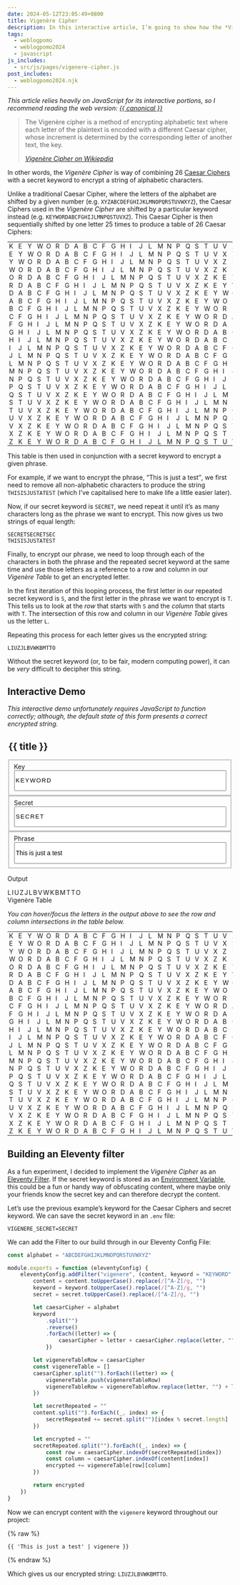 ```yaml
---
date: 2024-05-12T23:05:49+0800
title: Vigenère Cipher
description: In this interactive article, I’m going to show how the *Vigenère Cipher* works and how you can use it as an Eleventy filter.
tags:
  - weblogpomo
  - weblogpomo2024
  - javascript
js_includes:
  - src/js/pages/vigenere-cipher.js
post_includes:
  - weblogpomo2024.njk
---
```


<p class="rss-only"><em>This article relies heavily on JavaScript for its interactive portions, so I recommend reading the web version: <a href="{{ canonical }}">{{ canonical }}</a></em></p>

<blockquote>
    <p>The Vigenère cipher is a method of encrypting alphabetic text where each letter of the plaintext is encoded with a different Caesar cipher, whose increment is determined by the corresponding letter of another text, the key.</p>
    <cite><a href="https://en.wikipedia.org/wiki/Vigen%C3%A8re_cipher" rel="external noopener">Vigenère Cipher on Wikiepdia</a></cite>
</blockquote>

In other words, the *Vigenère Cipher* is way of combining 26 [Caesar Ciphers](https://en.wikipedia.org/wiki/Caesar_cipher) with a secret keyword to encrypt a string of alphabetic characters.

Unlike a traditional Caesar Cipher, where the letters of the alphabet are shifted by a given number (e.g. `XYZABCDEFGHIJKLMNOPQRSTUVWXYZ`), the Caesar Ciphers used in the *Vigenère Cipher* are shifted by a particular keyword instead (e.g. `KEYWORDABCFGHIJLMNPQSTUVXZ`). This Caesar Cipher is then sequentially shifted by one letter 25 times to produce a table of 26 Caesar Ciphers:

<div class=" [ scroll-inline ] ">
    <table class=" [ monospace ] " style="font-size: var(--font-size-small);">
        <tbody>
            <tr><td>K</td><td>E</td><td>Y</td><td>W</td><td>O</td><td>R</td><td>D</td><td>A</td><td>B</td><td>C</td><td>F</td><td>G</td><td>H</td><td>I</td><td>J</td><td>L</td><td>M</td><td>N</td><td>P</td><td>Q</td><td>S</td><td>T</td><td>U</td><td>V</td><td>X</td><td>Z</td></tr>
            <tr><td>E</td><td>Y</td><td>W</td><td>O</td><td>R</td><td>D</td><td>A</td><td>B</td><td>C</td><td>F</td><td>G</td><td>H</td><td>I</td><td>J</td><td>L</td><td>M</td><td>N</td><td>P</td><td>Q</td><td>S</td><td>T</td><td>U</td><td>V</td><td>X</td><td>Z</td><td>K</td></tr>
            <tr><td>Y</td><td>W</td><td>O</td><td>R</td><td>D</td><td>A</td><td>B</td><td>C</td><td>F</td><td>G</td><td>H</td><td>I</td><td>J</td><td>L</td><td>M</td><td>N</td><td>P</td><td>Q</td><td>S</td><td>T</td><td>U</td><td>V</td><td>X</td><td>Z</td><td>K</td><td>E</td></tr>
            <tr><td>W</td><td>O</td><td>R</td><td>D</td><td>A</td><td>B</td><td>C</td><td>F</td><td>G</td><td>H</td><td>I</td><td>J</td><td>L</td><td>M</td><td>N</td><td>P</td><td>Q</td><td>S</td><td>T</td><td>U</td><td>V</td><td>X</td><td>Z</td><td>K</td><td>E</td><td>Y</td></tr>
            <tr><td>O</td><td>R</td><td>D</td><td>A</td><td>B</td><td>C</td><td>F</td><td>G</td><td>H</td><td>I</td><td>J</td><td>L</td><td>M</td><td>N</td><td>P</td><td>Q</td><td>S</td><td>T</td><td>U</td><td>V</td><td>X</td><td>Z</td><td>K</td><td>E</td><td>Y</td><td>W</td></tr>
            <tr><td>R</td><td>D</td><td>A</td><td>B</td><td>C</td><td>F</td><td>G</td><td>H</td><td>I</td><td>J</td><td>L</td><td>M</td><td>N</td><td>P</td><td>Q</td><td>S</td><td>T</td><td>U</td><td>V</td><td>X</td><td>Z</td><td>K</td><td>E</td><td>Y</td><td>W</td><td>O</td></tr>
            <tr><td>D</td><td>A</td><td>B</td><td>C</td><td>F</td><td>G</td><td>H</td><td>I</td><td>J</td><td>L</td><td>M</td><td>N</td><td>P</td><td>Q</td><td>S</td><td>T</td><td>U</td><td>V</td><td>X</td><td>Z</td><td>K</td><td>E</td><td>Y</td><td>W</td><td>O</td><td>R</td></tr>
            <tr><td>A</td><td>B</td><td>C</td><td>F</td><td>G</td><td>H</td><td>I</td><td>J</td><td>L</td><td>M</td><td>N</td><td>P</td><td>Q</td><td>S</td><td>T</td><td>U</td><td>V</td><td>X</td><td>Z</td><td>K</td><td>E</td><td>Y</td><td>W</td><td>O</td><td>R</td><td>D</td></tr>
            <tr><td>B</td><td>C</td><td>F</td><td>G</td><td>H</td><td>I</td><td>J</td><td>L</td><td>M</td><td>N</td><td>P</td><td>Q</td><td>S</td><td>T</td><td>U</td><td>V</td><td>X</td><td>Z</td><td>K</td><td>E</td><td>Y</td><td>W</td><td>O</td><td>R</td><td>D</td><td>A</td></tr>
            <tr><td>C</td><td>F</td><td>G</td><td>H</td><td>I</td><td>J</td><td>L</td><td>M</td><td>N</td><td>P</td><td>Q</td><td>S</td><td>T</td><td>U</td><td>V</td><td>X</td><td>Z</td><td>K</td><td>E</td><td>Y</td><td>W</td><td>O</td><td>R</td><td>D</td><td>A</td><td>B</td></tr>
            <tr><td>F</td><td>G</td><td>H</td><td>I</td><td>J</td><td>L</td><td>M</td><td>N</td><td>P</td><td>Q</td><td>S</td><td>T</td><td>U</td><td>V</td><td>X</td><td>Z</td><td>K</td><td>E</td><td>Y</td><td>W</td><td>O</td><td>R</td><td>D</td><td>A</td><td>B</td><td>C</td></tr>
            <tr><td>G</td><td>H</td><td>I</td><td>J</td><td>L</td><td>M</td><td>N</td><td>P</td><td>Q</td><td>S</td><td>T</td><td>U</td><td>V</td><td>X</td><td>Z</td><td>K</td><td>E</td><td>Y</td><td>W</td><td>O</td><td>R</td><td>D</td><td>A</td><td>B</td><td>C</td><td>F</td></tr>
            <tr><td>H</td><td>I</td><td>J</td><td>L</td><td>M</td><td>N</td><td>P</td><td>Q</td><td>S</td><td>T</td><td>U</td><td>V</td><td>X</td><td>Z</td><td>K</td><td>E</td><td>Y</td><td>W</td><td>O</td><td>R</td><td>D</td><td>A</td><td>B</td><td>C</td><td>F</td><td>G</td></tr>
            <tr><td>I</td><td>J</td><td>L</td><td>M</td><td>N</td><td>P</td><td>Q</td><td>S</td><td>T</td><td>U</td><td>V</td><td>X</td><td>Z</td><td>K</td><td>E</td><td>Y</td><td>W</td><td>O</td><td>R</td><td>D</td><td>A</td><td>B</td><td>C</td><td>F</td><td>G</td><td>H</td></tr>
            <tr><td>J</td><td>L</td><td>M</td><td>N</td><td>P</td><td>Q</td><td>S</td><td>T</td><td>U</td><td>V</td><td>X</td><td>Z</td><td>K</td><td>E</td><td>Y</td><td>W</td><td>O</td><td>R</td><td>D</td><td>A</td><td>B</td><td>C</td><td>F</td><td>G</td><td>H</td><td>I</td></tr>
            <tr><td>L</td><td>M</td><td>N</td><td>P</td><td>Q</td><td>S</td><td>T</td><td>U</td><td>V</td><td>X</td><td>Z</td><td>K</td><td>E</td><td>Y</td><td>W</td><td>O</td><td>R</td><td>D</td><td>A</td><td>B</td><td>C</td><td>F</td><td>G</td><td>H</td><td>I</td><td>J</td></tr>
            <tr><td>M</td><td>N</td><td>P</td><td>Q</td><td>S</td><td>T</td><td>U</td><td>V</td><td>X</td><td>Z</td><td>K</td><td>E</td><td>Y</td><td>W</td><td>O</td><td>R</td><td>D</td><td>A</td><td>B</td><td>C</td><td>F</td><td>G</td><td>H</td><td>I</td><td>J</td><td>L</td></tr>
            <tr><td>N</td><td>P</td><td>Q</td><td>S</td><td>T</td><td>U</td><td>V</td><td>X</td><td>Z</td><td>K</td><td>E</td><td>Y</td><td>W</td><td>O</td><td>R</td><td>D</td><td>A</td><td>B</td><td>C</td><td>F</td><td>G</td><td>H</td><td>I</td><td>J</td><td>L</td><td>M</td></tr>
            <tr><td>P</td><td>Q</td><td>S</td><td>T</td><td>U</td><td>V</td><td>X</td><td>Z</td><td>K</td><td>E</td><td>Y</td><td>W</td><td>O</td><td>R</td><td>D</td><td>A</td><td>B</td><td>C</td><td>F</td><td>G</td><td>H</td><td>I</td><td>J</td><td>L</td><td>M</td><td>N</td></tr>
            <tr><td>Q</td><td>S</td><td>T</td><td>U</td><td>V</td><td>X</td><td>Z</td><td>K</td><td>E</td><td>Y</td><td>W</td><td>O</td><td>R</td><td>D</td><td>A</td><td>B</td><td>C</td><td>F</td><td>G</td><td>H</td><td>I</td><td>J</td><td>L</td><td>M</td><td>N</td><td>P</td></tr>
            <tr><td>S</td><td>T</td><td>U</td><td>V</td><td>X</td><td>Z</td><td>K</td><td>E</td><td>Y</td><td>W</td><td>O</td><td>R</td><td>D</td><td>A</td><td>B</td><td>C</td><td>F</td><td>G</td><td>H</td><td>I</td><td>J</td><td>L</td><td>M</td><td>N</td><td>P</td><td>Q</td></tr>
            <tr><td>T</td><td>U</td><td>V</td><td>X</td><td>Z</td><td>K</td><td>E</td><td>Y</td><td>W</td><td>O</td><td>R</td><td>D</td><td>A</td><td>B</td><td>C</td><td>F</td><td>G</td><td>H</td><td>I</td><td>J</td><td>L</td><td>M</td><td>N</td><td>P</td><td>Q</td><td>S</td></tr>
            <tr><td>U</td><td>V</td><td>X</td><td>Z</td><td>K</td><td>E</td><td>Y</td><td>W</td><td>O</td><td>R</td><td>D</td><td>A</td><td>B</td><td>C</td><td>F</td><td>G</td><td>H</td><td>I</td><td>J</td><td>L</td><td>M</td><td>N</td><td>P</td><td>Q</td><td>S</td><td>T</td></tr>
            <tr><td>V</td><td>X</td><td>Z</td><td>K</td><td>E</td><td>Y</td><td>W</td><td>O</td><td>R</td><td>D</td><td>A</td><td>B</td><td>C</td><td>F</td><td>G</td><td>H</td><td>I</td><td>J</td><td>L</td><td>M</td><td>N</td><td>P</td><td>Q</td><td>S</td><td>T</td><td>U</td></tr>
            <tr><td>X</td><td>Z</td><td>K</td><td>E</td><td>Y</td><td>W</td><td>O</td><td>R</td><td>D</td><td>A</td><td>B</td><td>C</td><td>F</td><td>G</td><td>H</td><td>I</td><td>J</td><td>L</td><td>M</td><td>N</td><td>P</td><td>Q</td><td>S</td><td>T</td><td>U</td><td>V</td></tr>
            <tr><td>Z</td><td>K</td><td>E</td><td>Y</td><td>W</td><td>O</td><td>R</td><td>D</td><td>A</td><td>B</td><td>C</td><td>F</td><td>G</td><td>H</td><td>I</td><td>J</td><td>L</td><td>M</td><td>N</td><td>P</td><td>Q</td><td>S</td><td>T</td><td>U</td><td>V</td><td>X</td></tr>
        </tbody>
    </table>
</div>

This table is then used in conjunction with a secret keyword to encrypt a given phrase.

For example, if we want to encrypt the phrase, <q>This is just a test</q>, we first need to remove all non-alphabetic characters to produce the string `THISISJUSTATEST` (which I’ve capitalised here to make life a little easier later).

Now, if our secret keyword is `SECRET`, we need repeat it until it’s as many characters long as the phrase we want to encrypt. This now gives us two strings of equal length:

<p><code>SECRETSECRETSEC</code><br><code>THISISJUSTATEST</code></p>

Finally, to encrypt our phrase, we need to loop through each of the characters in both the phrase and the repeated secret keyword at the same time and use those letters as a reference to a row and column in our *Vigenère Table* to get an encrypted letter.

In the first iteration of this looping process, the first letter in our repeated secret keyword is `S`, and the first letter in the phrase we want to encrypt is `T`. This tells us to look at the *row* that starts with `S` and the *column* that starts with `T`. The intersection of this row and column in our *Vigenère Table* gives us the letter `L`.

Repeating this process for each letter gives us the encrypted string:

`LIUZJLBVWKBMTTO`

Without the secret keyword (or, to be fair, modern computing power), it can be *very* difficult to decipher this string.

## Interactive Demo

<noscript><p><em>This interactive demo unfortunately requires JavaScript to function correctly; although, the default state of this form presents a correct encrypted string.</em></p></noscript>

<!-- </textarea> -->
<!-- '"´ -->
<form id="clamp-calculator" class=" [ grid ] [ clamp-calculator ] " data-layout="50-50">
	<legend class=" [ visually-hidden ] ">
		<h2>{{ title }}</h2>
	</legend>
	<fieldset>
		<label for="key" class=" [ delta ] ">Key</label>
		<input id="key" class=" [ center  monospace  uppercase ] " style="inline-size: 100%; line-height: 3; letter-spacing: 0.125em;" type="text" pattern="^[A-Za-z]{1,40}$" value="KEYWORD"></input>
	</fieldset>
	<fieldset>
		<label for="secret" class=" [ delta ] ">Secret</label>
		<input id="secret" class=" [ center  monospace  uppercase ] " style="inline-size: 100%; line-height: 3; letter-spacing: 0.125em;" type="text" pattern="^[A-Za-z]{1,40}$" value="SECRET"></input>
	</fieldset>
	<fieldset style="grid-column: span 2;">
		<label for="phrase" class=" [ delta ] ">Phrase</label>
		<input id="phrase" style="inline-size: 100%; font-size: inherit; line-height: 3;" type="text" pattern="^.{1,40}$" value="This is just a test"></input>
	</fieldset>
</form>

<p class=" [ gamma ] ">Output</p>

<div id="output" class=" [ box ] [ center  monospace  uppercase ] " style="letter-spacing: 0.125em;" aria-live="polite">
	<span tabindex="0" row="21" column="22">L</span><span tabindex="0" row="2" column="13">I</span><span tabindex="0" row="10" column="14">U</span><span tabindex="0" row="6" column="21">Z</span><span tabindex="0" row="2" column="14">J</span><span tabindex="0" row="22" column="21">L</span><span tabindex="0" row="21" column="15">B</span><span tabindex="0" row="2" column="23">V</span><span tabindex="0" row="10" column="21">W</span><span tabindex="0" row="6" column="22">K</span><span tabindex="0" row="2" column="8">B</span><span tabindex="0" row="22" column="22">M</span><span tabindex="0" row="21" column="2">T</span><span tabindex="0" row="2" column="21">T</span><span tabindex="0" row="10" column="22">O</span>
</div>

<c-details class=" [ no-border  no-padding ] [ flow ] ">
    <summary class=" [ delta ] ">Vigenère Table</summary>
    <p><em>You can hover/focus the letters in the output above to see the row and column intersections in the table below.</em></p>
    <div class=" [ scroll-inline ] ">
        <table class=" [ monospace ] " style="font-size: var(--font-size-small);">
            <tbody id="square" aria-live="polite">
                <tr><td>K</td><td>E</td><td>Y</td><td>W</td><td>O</td><td>R</td><td>D</td><td>A</td><td>B</td><td>C</td><td>F</td><td>G</td><td>H</td><td>I</td><td>J</td><td>L</td><td>M</td><td>N</td><td>P</td><td>Q</td><td>S</td><td>T</td><td>U</td><td>V</td><td>X</td><td>Z</td></tr>
                <tr><td>E</td><td>Y</td><td>W</td><td>O</td><td>R</td><td>D</td><td>A</td><td>B</td><td>C</td><td>F</td><td>G</td><td>H</td><td>I</td><td>J</td><td>L</td><td>M</td><td>N</td><td>P</td><td>Q</td><td>S</td><td>T</td><td>U</td><td>V</td><td>X</td><td>Z</td><td>K</td></tr>
                <tr><td>Y</td><td>W</td><td>O</td><td>R</td><td>D</td><td>A</td><td>B</td><td>C</td><td>F</td><td>G</td><td>H</td><td>I</td><td>J</td><td>L</td><td>M</td><td>N</td><td>P</td><td>Q</td><td>S</td><td>T</td><td>U</td><td>V</td><td>X</td><td>Z</td><td>K</td><td>E</td></tr>
                <tr><td>W</td><td>O</td><td>R</td><td>D</td><td>A</td><td>B</td><td>C</td><td>F</td><td>G</td><td>H</td><td>I</td><td>J</td><td>L</td><td>M</td><td>N</td><td>P</td><td>Q</td><td>S</td><td>T</td><td>U</td><td>V</td><td>X</td><td>Z</td><td>K</td><td>E</td><td>Y</td></tr>
                <tr><td>O</td><td>R</td><td>D</td><td>A</td><td>B</td><td>C</td><td>F</td><td>G</td><td>H</td><td>I</td><td>J</td><td>L</td><td>M</td><td>N</td><td>P</td><td>Q</td><td>S</td><td>T</td><td>U</td><td>V</td><td>X</td><td>Z</td><td>K</td><td>E</td><td>Y</td><td>W</td></tr>
                <tr><td>R</td><td>D</td><td>A</td><td>B</td><td>C</td><td>F</td><td>G</td><td>H</td><td>I</td><td>J</td><td>L</td><td>M</td><td>N</td><td>P</td><td>Q</td><td>S</td><td>T</td><td>U</td><td>V</td><td>X</td><td>Z</td><td>K</td><td>E</td><td>Y</td><td>W</td><td>O</td></tr>
                <tr><td>D</td><td>A</td><td>B</td><td>C</td><td>F</td><td>G</td><td>H</td><td>I</td><td>J</td><td>L</td><td>M</td><td>N</td><td>P</td><td>Q</td><td>S</td><td>T</td><td>U</td><td>V</td><td>X</td><td>Z</td><td>K</td><td>E</td><td>Y</td><td>W</td><td>O</td><td>R</td></tr>
                <tr><td>A</td><td>B</td><td>C</td><td>F</td><td>G</td><td>H</td><td>I</td><td>J</td><td>L</td><td>M</td><td>N</td><td>P</td><td>Q</td><td>S</td><td>T</td><td>U</td><td>V</td><td>X</td><td>Z</td><td>K</td><td>E</td><td>Y</td><td>W</td><td>O</td><td>R</td><td>D</td></tr>
                <tr><td>B</td><td>C</td><td>F</td><td>G</td><td>H</td><td>I</td><td>J</td><td>L</td><td>M</td><td>N</td><td>P</td><td>Q</td><td>S</td><td>T</td><td>U</td><td>V</td><td>X</td><td>Z</td><td>K</td><td>E</td><td>Y</td><td>W</td><td>O</td><td>R</td><td>D</td><td>A</td></tr>
                <tr><td>C</td><td>F</td><td>G</td><td>H</td><td>I</td><td>J</td><td>L</td><td>M</td><td>N</td><td>P</td><td>Q</td><td>S</td><td>T</td><td>U</td><td>V</td><td>X</td><td>Z</td><td>K</td><td>E</td><td>Y</td><td>W</td><td>O</td><td>R</td><td>D</td><td>A</td><td>B</td></tr>
                <tr><td>F</td><td>G</td><td>H</td><td>I</td><td>J</td><td>L</td><td>M</td><td>N</td><td>P</td><td>Q</td><td>S</td><td>T</td><td>U</td><td>V</td><td>X</td><td>Z</td><td>K</td><td>E</td><td>Y</td><td>W</td><td>O</td><td>R</td><td>D</td><td>A</td><td>B</td><td>C</td></tr>
                <tr><td>G</td><td>H</td><td>I</td><td>J</td><td>L</td><td>M</td><td>N</td><td>P</td><td>Q</td><td>S</td><td>T</td><td>U</td><td>V</td><td>X</td><td>Z</td><td>K</td><td>E</td><td>Y</td><td>W</td><td>O</td><td>R</td><td>D</td><td>A</td><td>B</td><td>C</td><td>F</td></tr>
                <tr><td>H</td><td>I</td><td>J</td><td>L</td><td>M</td><td>N</td><td>P</td><td>Q</td><td>S</td><td>T</td><td>U</td><td>V</td><td>X</td><td>Z</td><td>K</td><td>E</td><td>Y</td><td>W</td><td>O</td><td>R</td><td>D</td><td>A</td><td>B</td><td>C</td><td>F</td><td>G</td></tr>
                <tr><td>I</td><td>J</td><td>L</td><td>M</td><td>N</td><td>P</td><td>Q</td><td>S</td><td>T</td><td>U</td><td>V</td><td>X</td><td>Z</td><td>K</td><td>E</td><td>Y</td><td>W</td><td>O</td><td>R</td><td>D</td><td>A</td><td>B</td><td>C</td><td>F</td><td>G</td><td>H</td></tr>
                <tr><td>J</td><td>L</td><td>M</td><td>N</td><td>P</td><td>Q</td><td>S</td><td>T</td><td>U</td><td>V</td><td>X</td><td>Z</td><td>K</td><td>E</td><td>Y</td><td>W</td><td>O</td><td>R</td><td>D</td><td>A</td><td>B</td><td>C</td><td>F</td><td>G</td><td>H</td><td>I</td></tr>
                <tr><td>L</td><td>M</td><td>N</td><td>P</td><td>Q</td><td>S</td><td>T</td><td>U</td><td>V</td><td>X</td><td>Z</td><td>K</td><td>E</td><td>Y</td><td>W</td><td>O</td><td>R</td><td>D</td><td>A</td><td>B</td><td>C</td><td>F</td><td>G</td><td>H</td><td>I</td><td>J</td></tr>
                <tr><td>M</td><td>N</td><td>P</td><td>Q</td><td>S</td><td>T</td><td>U</td><td>V</td><td>X</td><td>Z</td><td>K</td><td>E</td><td>Y</td><td>W</td><td>O</td><td>R</td><td>D</td><td>A</td><td>B</td><td>C</td><td>F</td><td>G</td><td>H</td><td>I</td><td>J</td><td>L</td></tr>
                <tr><td>N</td><td>P</td><td>Q</td><td>S</td><td>T</td><td>U</td><td>V</td><td>X</td><td>Z</td><td>K</td><td>E</td><td>Y</td><td>W</td><td>O</td><td>R</td><td>D</td><td>A</td><td>B</td><td>C</td><td>F</td><td>G</td><td>H</td><td>I</td><td>J</td><td>L</td><td>M</td></tr>
                <tr><td>P</td><td>Q</td><td>S</td><td>T</td><td>U</td><td>V</td><td>X</td><td>Z</td><td>K</td><td>E</td><td>Y</td><td>W</td><td>O</td><td>R</td><td>D</td><td>A</td><td>B</td><td>C</td><td>F</td><td>G</td><td>H</td><td>I</td><td>J</td><td>L</td><td>M</td><td>N</td></tr>
                <tr><td>Q</td><td>S</td><td>T</td><td>U</td><td>V</td><td>X</td><td>Z</td><td>K</td><td>E</td><td>Y</td><td>W</td><td>O</td><td>R</td><td>D</td><td>A</td><td>B</td><td>C</td><td>F</td><td>G</td><td>H</td><td>I</td><td>J</td><td>L</td><td>M</td><td>N</td><td>P</td></tr>
                <tr><td>S</td><td>T</td><td>U</td><td>V</td><td>X</td><td>Z</td><td>K</td><td>E</td><td>Y</td><td>W</td><td>O</td><td>R</td><td>D</td><td>A</td><td>B</td><td>C</td><td>F</td><td>G</td><td>H</td><td>I</td><td>J</td><td>L</td><td>M</td><td>N</td><td>P</td><td>Q</td></tr>
                <tr><td>T</td><td>U</td><td>V</td><td>X</td><td>Z</td><td>K</td><td>E</td><td>Y</td><td>W</td><td>O</td><td>R</td><td>D</td><td>A</td><td>B</td><td>C</td><td>F</td><td>G</td><td>H</td><td>I</td><td>J</td><td>L</td><td>M</td><td>N</td><td>P</td><td>Q</td><td>S</td></tr>
                <tr><td>U</td><td>V</td><td>X</td><td>Z</td><td>K</td><td>E</td><td>Y</td><td>W</td><td>O</td><td>R</td><td>D</td><td>A</td><td>B</td><td>C</td><td>F</td><td>G</td><td>H</td><td>I</td><td>J</td><td>L</td><td>M</td><td>N</td><td>P</td><td>Q</td><td>S</td><td>T</td></tr>
                <tr><td>V</td><td>X</td><td>Z</td><td>K</td><td>E</td><td>Y</td><td>W</td><td>O</td><td>R</td><td>D</td><td>A</td><td>B</td><td>C</td><td>F</td><td>G</td><td>H</td><td>I</td><td>J</td><td>L</td><td>M</td><td>N</td><td>P</td><td>Q</td><td>S</td><td>T</td><td>U</td></tr>
                <tr><td>X</td><td>Z</td><td>K</td><td>E</td><td>Y</td><td>W</td><td>O</td><td>R</td><td>D</td><td>A</td><td>B</td><td>C</td><td>F</td><td>G</td><td>H</td><td>I</td><td>J</td><td>L</td><td>M</td><td>N</td><td>P</td><td>Q</td><td>S</td><td>T</td><td>U</td><td>V</td></tr>
                <tr><td>Z</td><td>K</td><td>E</td><td>Y</td><td>W</td><td>O</td><td>R</td><td>D</td><td>A</td><td>B</td><td>C</td><td>F</td><td>G</td><td>H</td><td>I</td><td>J</td><td>L</td><td>M</td><td>N</td><td>P</td><td>Q</td><td>S</td><td>T</td><td>U</td><td>V</td><td>X</td></tr>
            </tbody>
        </table>
    </div>
</c-details>

<h2 id="eleventy-filter">Building an Eleventy filter</h2>

As a fun experiment, I decided to implement the *Vigenère Cipher* as an [Eleventy Filter](https://www.11ty.dev/docs/filters/). If the secret keyword is stored as an [Environment Variable](https://www.11ty.dev/docs/environment-vars/), this could be a fun or handy way of obfuscating content, where maybe only your friends know the secret key and can therefore decrypt the content.

Let’s use the previous example’s keyword for the Caesar Ciphers and secret keyword. We can save the secret keyword in an `.env` file:

```text
VIGENERE_SECRET=SECRET
```

We can add the Filter to our build through in our Eleventy Config File:

```javascript
const alphabet = "ABCDEFGHIJKLMNOPQRSTUVWXYZ"

module.exports = function (eleventyConfig) {
	eleventyConfig.addFilter("vigenere", (content, keyword = "KEYWORD", secret = process.env.VIGENERE_SECRET) => {
		content = content.toUpperCase().replace(/[^A-Z]/g, "")
		keyword = keyword.toUpperCase().replace(/[^A-Z]/g, "")
		secret = secret.toUpperCase().replace(/[^A-Z]/g, "")

		let caesarCipher = alphabet
		keyword
			.split("")
			.reverse()
			.forEach((letter) => {
				caesarCipher = letter + caesarCipher.replace(letter, "")
			})

		let vigenereTableRow = caesarCipher
		const vigenereTable = []
		caesarCipher.split("").forEach((letter) => {
			vigenereTable.push(vigenereTableRow)
			vigenereTableRow = vigenereTableRow.replace(letter, "") + letter
		})

		let secretRepeated = ""
		content.split("").forEach((_, index) => {
			secretRepeated += secret.split("")[index % secret.length]
		})

		let encrypted = ""
		secretRepeated.split("").forEach((_, index) => {
			const row = caesarCipher.indexOf(secretRepeated[index])
			const column = caesarCipher.indexOf(content[index])
			encrypted += vigenereTable[row][column]
		})

		return encrypted
	})
}
```

Now we can encrypt content with the `vigenere` keyword throughout our project:

{% raw %}
```twig
{{ 'This is just a test' | vigenere }}
```
{% endraw %}

Which gives us our encrypted string: `LIUZJLBVWKBMTTO`.

<style>
.scroll-inline {
	position: relative;
	z-index: var(--z-index-root);
}
[id="output"] {
	word-break: break-all;
}
[id="output"] span:is(:hover, :focus) {
	color: red;
	outline: none;
	font-weight: var(--font-weight-bold);
	text-decoration: underline;
	text-decoration-color: currentColor;
	text-decoration-thickness: 2px;
	cursor: pointer;
}
td {
	padding: 0.125em 0.25em;
	line-height: 1;
}
</style>
<style id="output-styles">
:root:has([row="21"][column="22"]:is(:hover, :focus)) [id="square"] tr:nth-of-type(21), :root:has([row="21"][column="22"]:is(:hover, :focus)) [id="square"] tr td:nth-of-type(22), :root:has([row="2"][column="13"]:is(:hover, :focus)) [id="square"] tr:nth-of-type(2), :root:has([row="2"][column="13"]:is(:hover, :focus)) [id="square"] tr td:nth-of-type(13), :root:has([row="10"][column="14"]:is(:hover, :focus)) [id="square"] tr:nth-of-type(10), :root:has([row="10"][column="14"]:is(:hover, :focus)) [id="square"] tr td:nth-of-type(14), :root:has([row="6"][column="21"]:is(:hover, :focus)) [id="square"] tr:nth-of-type(6), :root:has([row="6"][column="21"]:is(:hover, :focus)) [id="square"] tr td:nth-of-type(21), :root:has([row="2"][column="14"]:is(:hover, :focus)) [id="square"] tr:nth-of-type(2), :root:has([row="2"][column="14"]:is(:hover, :focus)) [id="square"] tr td:nth-of-type(14), :root:has([row="22"][column="21"]:is(:hover, :focus)) [id="square"] tr:nth-of-type(22), :root:has([row="22"][column="21"]:is(:hover, :focus)) [id="square"] tr td:nth-of-type(21), :root:has([row="21"][column="15"]:is(:hover, :focus)) [id="square"] tr:nth-of-type(21), :root:has([row="21"][column="15"]:is(:hover, :focus)) [id="square"] tr td:nth-of-type(15), :root:has([row="2"][column="23"]:is(:hover, :focus)) [id="square"] tr:nth-of-type(2), :root:has([row="2"][column="23"]:is(:hover, :focus)) [id="square"] tr td:nth-of-type(23), :root:has([row="10"][column="21"]:is(:hover, :focus)) [id="square"] tr:nth-of-type(10), :root:has([row="10"][column="21"]:is(:hover, :focus)) [id="square"] tr td:nth-of-type(21), :root:has([row="6"][column="22"]:is(:hover, :focus)) [id="square"] tr:nth-of-type(6), :root:has([row="6"][column="22"]:is(:hover, :focus)) [id="square"] tr td:nth-of-type(22), :root:has([row="2"][column="8"]:is(:hover, :focus)) [id="square"] tr:nth-of-type(2), :root:has([row="2"][column="8"]:is(:hover, :focus)) [id="square"] tr td:nth-of-type(8), :root:has([row="22"][column="22"]:is(:hover, :focus)) [id="square"] tr:nth-of-type(22), :root:has([row="22"][column="22"]:is(:hover, :focus)) [id="square"] tr td:nth-of-type(22), :root:has([row="21"][column="2"]:is(:hover, :focus)) [id="square"] tr:nth-of-type(21), :root:has([row="21"][column="2"]:is(:hover, :focus)) [id="square"] tr td:nth-of-type(2), :root:has([row="2"][column="21"]:is(:hover, :focus)) [id="square"] tr:nth-of-type(2), :root:has([row="2"][column="21"]:is(:hover, :focus)) [id="square"] tr td:nth-of-type(21), :root:has([row="10"][column="22"]:is(:hover, :focus)) [id="square"] tr:nth-of-type(10), :root:has([row="10"][column="22"]:is(:hover, :focus)) [id="square"] tr td:nth-of-type(22) {
	color: var(--color-maple);
	font-weight: var(--font-weight-bold);
}
:root:has([row="21"][column="22"]:is(:hover, :focus)) [id="square"] tr:nth-of-type(21) td:nth-of-type(22), :root:has([row="2"][column="13"]:is(:hover, :focus)) [id="square"] tr:nth-of-type(2) td:nth-of-type(13), :root:has([row="10"][column="14"]:is(:hover, :focus)) [id="square"] tr:nth-of-type(10) td:nth-of-type(14), :root:has([row="6"][column="21"]:is(:hover, :focus)) [id="square"] tr:nth-of-type(6) td:nth-of-type(21), :root:has([row="2"][column="14"]:is(:hover, :focus)) [id="square"] tr:nth-of-type(2) td:nth-of-type(14), :root:has([row="22"][column="21"]:is(:hover, :focus)) [id="square"] tr:nth-of-type(22) td:nth-of-type(21), :root:has([row="21"][column="15"]:is(:hover, :focus)) [id="square"] tr:nth-of-type(21) td:nth-of-type(15), :root:has([row="2"][column="23"]:is(:hover, :focus)) [id="square"] tr:nth-of-type(2) td:nth-of-type(23), :root:has([row="10"][column="21"]:is(:hover, :focus)) [id="square"] tr:nth-of-type(10) td:nth-of-type(21), :root:has([row="6"][column="22"]:is(:hover, :focus)) [id="square"] tr:nth-of-type(6) td:nth-of-type(22), :root:has([row="2"][column="8"]:is(:hover, :focus)) [id="square"] tr:nth-of-type(2) td:nth-of-type(8), :root:has([row="22"][column="22"]:is(:hover, :focus)) [id="square"] tr:nth-of-type(22) td:nth-of-type(22), :root:has([row="21"][column="2"]:is(:hover, :focus)) [id="square"] tr:nth-of-type(21) td:nth-of-type(2), :root:has([row="2"][column="21"]:is(:hover, :focus)) [id="square"] tr:nth-of-type(2) td:nth-of-type(21), :root:has([row="10"][column="22"]:is(:hover, :focus)) [id="square"] tr:nth-of-type(10) td:nth-of-type(22) {
	background-color: var(--color-maple);
	color: var(--color-snowy);
	transform: scale(1.1);
}
</style>
